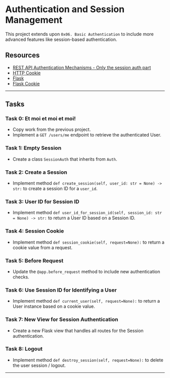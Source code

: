 # Authentication and Session Management

This project extends upon `0x06. Basic Authentication` to include more advanced features like session-based authentication.

## Resources

- [REST API Authentication Mechanisms - Only the session auth part](https://www.youtube.com/watch?v=501dpx2IjGY)
- [HTTP Cookie](https://developer.mozilla.org/en-US/docs/Web/HTTP/Headers/Cookie)
- [Flask](https://palletsprojects.com/p/flask/)
- [Flask Cookie](https://flask.palletsprojects.com/en/1.1.x/quickstart/#cookies)

---

## Tasks

### Task 0: Et moi et moi et moi!

- Copy work from the previous project.
- Implement a `GET /users/me` endpoint to retrieve the authenticated User.

### Task 1: Empty Session

- Create a class `SessionAuth` that inherits from `Auth`.

### Task 2: Create a Session

- Implement method `def create_session(self, user_id: str = None) -> str:` to create a session ID for a `user_id`.

### Task 3: User ID for Session ID

- Implement method `def user_id_for_session_id(self, session_id: str = None) -> str:` to return a User ID based on a Session ID.

### Task 4: Session Cookie

- Implement method `def session_cookie(self, request=None):` to return a cookie value from a request.

### Task 5: Before Request

- Update the `@app.before_request` method to include new authentication checks.

### Task 6: Use Session ID for Identifying a User

- Implement method `def current_user(self, request=None):` to return a User instance based on a cookie value.

### Task 7: New View for Session Authentication

- Create a new Flask view that handles all routes for the Session authentication.

### Task 8: Logout

- Implement method `def destroy_session(self, request=None):` to delete the user session / logout.

---
